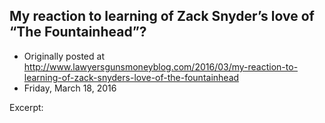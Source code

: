 ## My reaction to learning of Zack Snyder’s love of “The Fountainhead”?

 * Originally posted at http://www.lawyersgunsmoneyblog.com/2016/03/my-reaction-to-learning-of-zack-snyders-love-of-the-fountainhead
 * Friday, March 18, 2016

Excerpt: